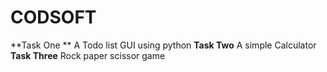 # CODSOFT
**Task One **
A Todo list GUI using python 
**Task Two**
A simple Calculator 
**Task Three**
Rock paper scissor game
